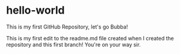 # hello-world
This is my first GitHub Repository, let's go Bubba!

This is my first edit to the readme.md file created when I created the repository and this first branch!
You're on your way sir.
